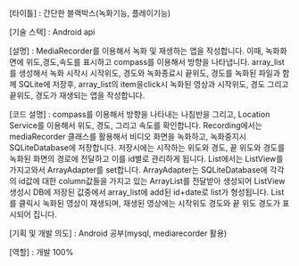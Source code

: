 [타이틀] : 간단한 블랙박스(녹화기능, 플레이기능)

[기술 스택] : Android api

[설명] : MediaRecorder를 이용해서 녹화 및 재생하는 앱을 작성합니다. 이때, 녹화화면에 위도,경도,속도를 표시하고 compass를 이용해서 방향을 나타냅니다. array_list를 생성해서 녹화 시작시 시작위도, 경도와 녹화종료시 끝위도, 경도를 녹화된 파일과 함께 SQLite에 저장후, array_list의 item을click시 녹화된 영상과 시작위도, 경도 그리고 끝위도, 경도가 재생되는 앱을 작성합니다.

[코드 설명] : compass를 이용해서 방향을 나타내는 나침반을 그리고, Location Service를 이용해서 위도, 경도, 그리고 속도를 확인합니다. Recording에서는 mediaRecorder 클래스를 활용해서 비디오 화면을 녹화하고, 녹화중지시 SQLiteDatabase에 저장합니다. 저장시에는 시작하는 위도와 경도, 끝 위도와 경도를 녹화된 화면의 경로에 전달하고 이를 id별로 관리하게 됩니다. List에서는 ListView를 가지고와서 ArrayAdapter를 set합니다. ArrayAdapter는 SQLiteDatabase에 각각의 id값에 대한 column값들을 가지고 있는 ArrayList를 전달받아 생성되어 ListView 생성시 DB에 저장된 값중에서 array_list에 add된 id+date로 list가 형성됩니다. List를 클릭시 녹화된 영상이 재생되며, 재생된 영상에는 시작위도 경도와 끝 위도 경도가 표시되어 집니다.

[기획 및 개발 의도] : Android 공부(mysql, mediarecorder 활용)

[역할] : 개발 100%
